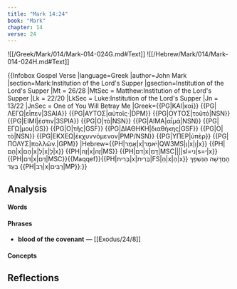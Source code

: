 ```yaml
---
title: "Mark 14:24"
book: "Mark"
chapter: 14
verse: 24
---
```

![[/Greek/Mark/014/Mark-014-024G.md#Text]]
![[/Hebrew/Mark/014/Mark-014-024H.md#Text]]

{{Infobox Gospel Verse
|language=Greek
|author=John Mark
|section=Mark:Institution of the Lord's Supper
|gsection=Institution of the Lord's Supper
|Mt = 26/28
|MtSec = Matthew:Institution of the Lord's Supper
|Lk = 22/20
|LkSec = Luke:Institution of the Lord's Supper
|Jn = 13/22
|JnSec = One of You Will Betray Me
|Greek={{PG|ΚΑΙ|καὶ}} {{PG|ΛΕΓΩ|εἶπεν|3SAIA}} {{PG|ΑΥΤΟΣ|αὐτοῖς·|DPM}} {{PG|ΟΥΤΟΣ|τοῦτό|NSN}} {{PG|ΕΙΜΙ|ἐστιν|3SPIA}} {{PG|Ο|τὸ|NSN}} {{PG|ΑΙΜΑ|αἷμά|NSN}} {{PG|ΕΓΩ|μου|GS}} {{PG|Ο|τῆς|GSF}} {{PG|ΔΙΑΘΗΚΗ|διαθήκης|GSF}} {{PG|Ο|τὸ|NSN}} {{PG|ΕΚΧΕΩ|ἐκχυννόμενον|PMP/NSN}} {{PG|ΥΠΕΡ|ὑπὲρ}} {{PG|ΠΟΛΥΣ|πολλῶν.|GPM}}
|Hebrew={{PH|אָמַר|x|יֹּאמֶר|QW3MS|וְ|x|וַ|x}} {{PH|הֶם|x|הֶם|x|לְ|x|לָ|x}} {{PH|זֶה|x|זֶה|MS}} {{PH|דם|x|דָמִ|MSC||||sl=ני|s=י|x}} {{PH|דם|x|דַּם|MSC}}{{Maqqef}}{{PH|בְּרִית|x|בְּרִית|FS|הַ|x|הַ|x}}
הָחֲדָשָׁה
הַנִּשְׁפָּךְ
בְּעַד
{{PH|רַב|x|רַבִּים|MP}}׃
}}

## Analysis

#### Words

#### Phrases
- **blood of the covenant** — [[Exodus/24/8]]

#### Concepts

## Reflections

